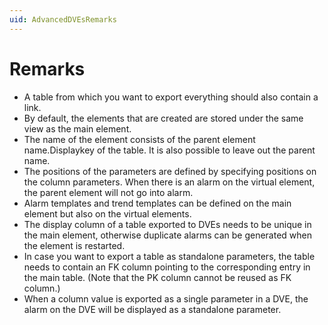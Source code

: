 ```yaml
---
uid: AdvancedDVEsRemarks
---
```


# Remarks

- A table from which you want to export everything should also contain a link.
- By default, the elements that are created are stored under the same view as the main element.
- The name of the element consists of the parent element name.Displaykey of the table. It is also possible to leave out the parent name.
- The positions of the parameters are defined by specifying positions on the column parameters. When there is an alarm on the virtual element, the parent element will not go into alarm.
- Alarm templates and trend templates can be defined on the main element but also on the virtual elements.
- The display column of a table exported to DVEs needs to be unique in the main element, otherwise duplicate alarms can be generated when the element is restarted.
- In case you want to export a table as standalone parameters, the table needs to contain an FK column pointing to the corresponding entry in the main table. (Note that the PK column cannot be reused as FK column.)
- When a column value is exported as a single parameter in a DVE, the alarm on the DVE will be displayed as a standalone parameter.
